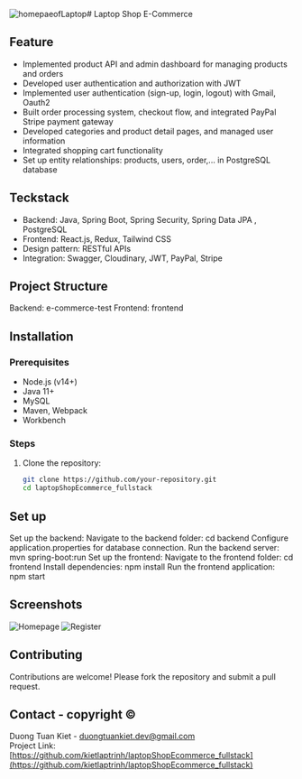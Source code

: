 ![homepaeofLaptop](https://github.com/user-attachments/assets/e6e3921b-4178-487f-aa1b-35f16edad381)# Laptop Shop E-Commerce
## Feature
- Implemented product API and admin dashboard for managing products and orders
- Developed user authentication and authorization with JWT
- Implemented user authentication (sign-up, login, logout) with Gmail, Oauth2
- Built order processing system, checkout flow, and integrated PayPal Stripe payment gateway
- Developed categories and product detail pages, and managed user information
- Integrated shopping cart functionality
- Set up entity relationships: products, users, order,... in PostgreSQL database
## Teckstack 
 - Backend: Java, Spring Boot, Spring Security, Spring Data JPA , PostgreSQL
- Frontend: React.js, Redux, Tailwind CSS
- Design pattern: RESTful APIs
- Integration: Swagger, Cloudinary, JWT, PayPal, Stripe
## Project Structure
Backend: e-commerce-test
Frontend: frontend
## Installation
### Prerequisites
- Node.js (v14+)
- Java 11+
- MySQL
- Maven, Webpack
- Workbench

### Steps
1. Clone the repository:
   ```bash
   git clone https://github.com/your-repository.git
   cd laptopShopEcommerce_fullstack
## Set up
Set up the backend:
Navigate to the backend folder:
cd backend
Configure application.properties for database connection.
Run the backend server:
mvn spring-boot:run
Set up the frontend:
Navigate to the frontend folder:
cd frontend
Install dependencies:
npm install
Run the frontend application:
npm start

## Screenshots
![Homepage](path/to/![homepaeofLaptop.png…]()
)
![Register](D:\DownLoad\registerpageofLaptop.png)


## Contributing
Contributions are welcome! Please fork the repository and submit a pull request.
## Contact - copyright ©
Duong Tuan Kiet - duongtuankiet.dev@gmail.com  
Project Link: [https://github.com/kietlaptrinh/laptopShopEcommerce_fullstack](https://github.com/kietlaptrinh/laptopShopEcommerce_fullstack)


